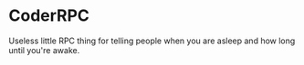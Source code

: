 # CoderRPC
Useless little RPC thing for telling people when you are asleep and how long until you're awake. 
